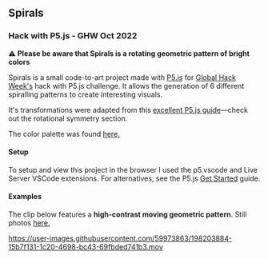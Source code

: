 ## Spirals
### Hack with P5.js - GHW Oct 2022

⚠️ **Please be aware that Spirals is a rotating geometric pattern of bright colors** 

Spirals is a small code-to-art project made with [P5.js](https://p5js.org) for [Global Hack Week's](https://ghw.mlh.io/oct) hack with P5.js challenge. It allows the generation of 6 different spiralling patterns to create interesting visuals.

It's transformations were adapted from this [excellent P5.js guide](https://genekogan.com/code/p5js-transformations/)—check out the rotational symmetry section.


The color palette was found [here.](https://coolors.co/palette/ffadad-ffd6a5-fdffb6-caffbf-9bf6ff-a0c4ff-bdb2ff-ffc6ff-fffffc)

#### Setup
To setup and view this project in the browser I used the p5.vscode and Live Server VSCode extensions. For alternatives, see the P5.js [Get Started](https://p5js.org/get-started/) guide.

#### Examples
The clip below features a **high-contrast moving geometric pattern**. Still photos [here.](./examples)

https://user-images.githubusercontent.com/59973863/198203884-15b7f131-1c20-4698-bc43-69fbded741b3.mov


